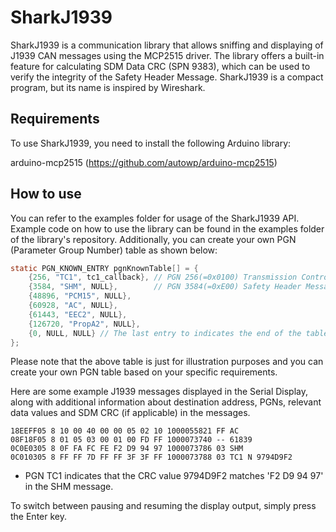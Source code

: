 # SharkJ1939

SharkJ1939 is a communication library that allows sniffing and displaying of J1939 CAN messages using the MCP2515 driver. The library offers a built-in feature for calculating SDM Data CRC (SPN 9383), which can be used to verify the integrity of the Safety Header Message. SharkJ1939 is a compact program, but its name is inspired by Wireshark.

## Requirements

To use SharkJ1939, you need to install the following Arduino library:

arduino-mcp2515 (https://github.com/autowp/arduino-mcp2515)

## How to use

You can refer to the examples folder for usage of the SharkJ1939 API. Example code on how to use the library can be found in the examples folder of the library's repository. Additionally, you can create your own PGN (Parameter Group Number) table as shown below:
```c
static PGN_KNOWN_ENTRY pgnKnownTable[] = {
    {256, "TC1", tc1_callback}, // PGN 256(=0x0100) Transmission Control 1 with 'tc1_callback()'.
    {3584, "SHM", NULL},        // PGN 3584(=0xE00) Safety Header Message with no callback function
    {48896, "PCM15", NULL},
    {60928, "AC", NULL},
    {61443, "EEC2", NULL},
    {126720, "PropA2", NULL},
    {0, NULL, NULL} // The last entry to indicates the end of the table.
};
```
Please note that the above table is just for illustration purposes and you can create your own PGN table based on your specific requirements.

Here are some example J1939 messages displayed in the Serial Display, along with additional information about destination address, PGNs, relevant data values and SDM CRC (if applicable) in the messages.
```text
18EEFF05 8 10 00 40 00 00 05 02 10 1000055821 FF AC
08F18F05 8 01 05 03 00 01 00 FD FF 1000073740 -- 61839
0C0E0305 8 0F FA FC FE F2 D9 94 97 1000073786 03 SHM
0C010305 8 FF FF 7D FF FF 3F 3F FF 1000073788 03 TC1 N 9794D9F2
```
- PGN TC1 indicates that the CRC value 9794D9F2 matches 'F2 D9 94 97' in the SHM message.


To switch between pausing and resuming the display output, simply press the Enter key.




